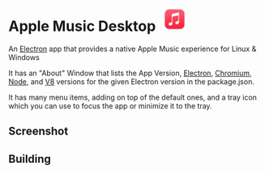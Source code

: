 # Apple Music Desktop &nbsp;<img src="./Logo.png" width="48">

An [Electron](https://www.electronjs.org/) app that provides a native Apple Music experience for Linux & Windows

It has an "About" Window that lists the App Version, [Electron](https://www.electronjs.org/), [Chromium](https://www.chromium.org/), [Node](https://nodejs.org/), and [V8](https://v8.dev/) versions for the given Electron version in the package.json.

It has many menu items, adding on top of the default ones, and a tray icon which you can use to focus the app or minimize it to the tray.

## Screenshot

## Building

